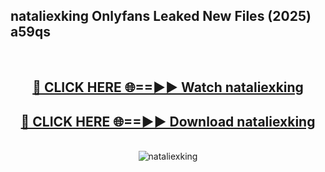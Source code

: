 <h2>nataliexking Onlyfans Leaked New Files (2025) a59qs</h2>
<br>
<div align="center">
<h2><a href="https://mediafiles.top/nataliexking&ref=git" rel="nofollow">🔴 CLICK HERE 🌐==►► Watch nataliexking</a></h2>
<h2><a href="https://mediafiles.top/nataliexking&ref=git" rel="nofollow">🔴 CLICK HERE 🌐==►► Download nataliexking</a></h2>
<br>
<a href="https://mediafiles.top/nataliexking&ref=git" rel="nofollow" data-target="animated-image.originalLink"><img src="https://i.ibb.co.com/xMMVF88/686577567.gif" alt="nataliexking" style="max-width: 100%; display: inline-block;" data-target="animated-image.originalImage"></a>
</div>
<br>
<br>